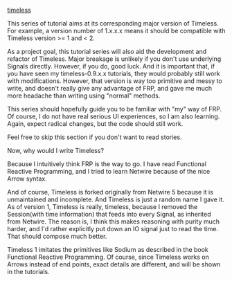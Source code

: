 [timeless](https://hackage.haskell.org/package/timeless)

This series of tutorial aims at its corresponding major version of Timeless. For example, a version number of 1.x.x.x means it should be compatible with Timeless version >= 1 and < 2.

As a project goal, this tutorial series will also aid the development and refactor of Timeless. Major breakage is unlikely if you don't use underlying Signals directly. However, if you do, good luck. And it is important that, if you have seen my timeless-0.9.x.x tutorials, they would probably still work with modifications. However, that version is way too primitive and messy to write, and doesn't really give any advantage of FRP, and gave me much more headache than writing using "normal" methods.

This series should hopefully guide you to be familiar with "my" way of FRP. Of course, I do not have real serious UI experiences, so I am also learning. Again, expect radical changes, but the code should still work.

Feel free to skip this section if you don't want to read stories.

Now, why would I write Timeless?

Because I intuitively think FRP is the way to go. I have read Functional Reactive Programming, and I tried to learn Netwire because of the nice Arrow syntax.

And of course, Timeless is forked originally from Netwire 5 because it is unmaintained and incomplete. And Timeless is just a random name I gave it. As of version 1, Timeless is really, timeless, because I removed the Session(with time information) that feeds into every Signal, as inherited from Netwire. The reason is, I think this makes reasoning with purity much harder, and I'd rather explicitly put down an IO signal just to read the time. That should compose much better.

Timeless 1 imitates the primitives like Sodium as described in the book Functional Reactive Programming. Of course, since Timeless works on Arrows instead of end points, exact details are different, and will be shown in the tutorials.
